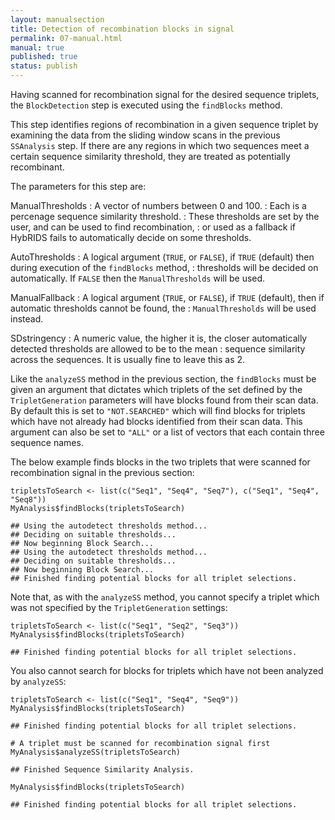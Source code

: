 ```yaml
---
layout: manualsection
title: Detection of recombination blocks in signal
permalink: 07-manual.html
manual: true
published: true
status: publish
---
```

 

 
Having scanned for recombination signal for the desired sequence triplets, the `BlockDetection` step is executed using the `findBlocks` method.
 
This step identifies regions of recombination in a given sequence triplet by examining the data from the sliding window scans in the previous `SSAnalysis` step. If there are any regions in which two sequences meet a certain sequence similarity threshold, they are treated as potentially recombinant.
 
The parameters for this step are:
 
ManualThresholds
  : A vector of numbers between 0 and 100.
  : Each is a percenage sequence similarity threshold.
  : These thresholds are set by the user, and can be used to find recombination,
  : or used as a fallback if HybRIDS fails to automatically decide on some thresholds.
  
AutoThresholds
  : A logical argument (`TRUE`, or `FALSE`), if `TRUE` (default) then during execution of the `findBlocks` method,
  : thresholds will be decided on automatically. If `FALSE` then the `ManualThresholds` will be used.
  
ManualFallback
  : A logical argument (`TRUE`, or `FALSE`), if `TRUE` (default), then if automatic thresholds cannot be found, the
  : `ManualThresholds` will be used instead.
  
SDstringency
  : A numeric value, the higher it is, the closer automatically detected thresholds are allowed to be to the mean
  : sequence similarity across the sequences. It is usually fine to leave this as 2.
  
Like the `analyzeSS` method in the previous section, the `findBlocks` must be given an argument that dictates which triplets of the set defined by the `TripletGeneration` parameters will have blocks found from their scan data.
By default this is set to `"NOT.SEARCHED"` which will find blocks for triplets which have not already had blocks identified from their scan data. This argument can also be set to `"ALL"` or a list of vectors that each contain three sequence names.
 
The below example finds blocks in the two triplets that were scanned for recombination signal in the previous section:

    tripletsToSearch <- list(c("Seq1", "Seq4", "Seq7"), c("Seq1", "Seq4", "Seq8"))
    MyAnalysis$findBlocks(tripletsToSearch)

    ## Using the autodetect thresholds method...
    ## Deciding on suitable thresholds...
    ## Now beginning Block Search...
    ## Using the autodetect thresholds method...
    ## Deciding on suitable thresholds...
    ## Now beginning Block Search...
    ## Finished finding potential blocks for all triplet selections.
 
Note that, as with the `analyzeSS` method, you cannot specify a triplet which was not specified by the `TripletGeneration` settings:
 

    tripletsToSearch <- list(c("Seq1", "Seq2", "Seq3"))
    MyAnalysis$findBlocks(tripletsToSearch)

    ## Finished finding potential blocks for all triplet selections.
 
You also cannot search for blocks for triplets which have not been analyzed by `analyzeSS`:

    tripletsToSearch <- list(c("Seq1", "Seq4", "Seq9"))
    MyAnalysis$findBlocks(tripletsToSearch)

    ## Finished finding potential blocks for all triplet selections.

    # A triplet must be scanned for recombination signal first
    MyAnalysis$analyzeSS(tripletsToSearch)

    ## Finished Sequence Similarity Analysis.

    MyAnalysis$findBlocks(tripletsToSearch)

    ## Finished finding potential blocks for all triplet selections.
 
 
 
